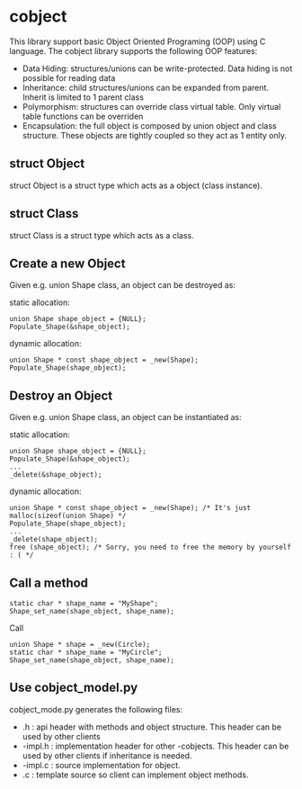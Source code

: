 # cobject
This library support basic Object Oriented Programing (OOP) using C language.
The cobject library supports the following OOP features:
- Data Hiding: structures/unions can be write-protected. Data hiding is not possible for reading data
- Inheritance: child structures/unions can be expanded from parent. Inherit is limited to 1 parent class
- Polymorphism: structures can override class virtual table. Only virtual table functions can be overriden
- Encapsulation: the full object is composed by union object and class structure. These objects are tightly coupled so they act as 1 entity only.

## struct Object
struct Object is a struct type which acts as a object (class instance).

## struct Class
struct Class is a struct type which acts as a class.

## Create a new Object
Given e.g. union Shape class, an object can be destroyed as:

static allocation:

```
union Shape shape_object = {NULL};  
Populate_Shape(&shape_object);
```

dynamic allocation:

```
union Shape * const shape_object = _new(Shape);
Populate_Shape(shape_object);
```

## Destroy an Object
Given e.g. union Shape class, an object can be instantiated as:

static allocation:

```
union Shape shape_object = {NULL};  
Populate_Shape(&shape_object);
...
_delete(&shape_object);
```

dynamic allocation:

```
union Shape * const shape_object = _new(Shape); /* It's just malloc(sizeof(union Shape) */
Populate_Shape(shape_object);
...
_delete(shape_object);
free (shape_object); /* Sorry, you need to free the memory by yourself : ( */
```

## Call a method

```
static char * shape_name = "MyShape";
Shape_set_name(shape_object, shape_name);
```
Call
```
union Shape * shape = _new(Circle);
static char * shape_name = "MyCircle";
Shape_set_name(shape_object, shape_name);
```

## Use cobject_model.py
cobject_mode.py generates the following files:
- <object>.h : api header with methods and object structure. This header can be used by other clients
- <object>-impl.h : implementation header for other -cobjects. This header can be used by other clients if inheritance is needed.
- <object>-impl.c : source implementation for object. 
- <object>.c : template source so client can implement object methods.

